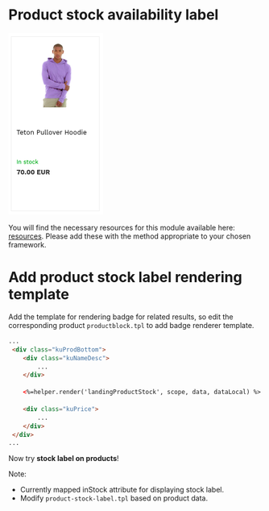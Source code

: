 # Product stock availability label

![Product-stock-label](/modules/product-stock-label/images/image001.png)

You will find the necessary resources for this module available here:
[resources](/modules/product-stock-label/resources). Please add these with the
method appropriate to your chosen framework. 

# Add product stock label rendering template

Add the template for rendering badge for related results,
so edit the corresponding product `productblock.tpl` to add badge renderer template.

```html
...
 <div class="kuProdBottom">
    <div class="kuNameDesc">
        ...
    </div>

    <%=helper.render('landingProductStock', scope, data, dataLocal) %>
    
    <div class="kuPrice">
        ...
    </div>
 </div>
...
```

Now try **stock label on products**!

Note:
- Currently mapped inStock attribute for displaying stock label.
- Modify `product-stock-label.tpl` based on product data.
